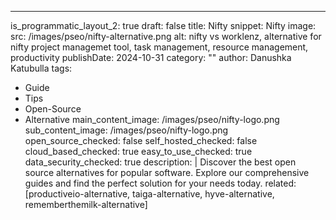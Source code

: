 ---
is_programmatic_layout_2: true
draft: false
title: Nifty
snippet: Nifty
image:
  src: /images/pseo/nifty-alternative.png
  alt: nifty vs worklenz, alternative for nifty project managemet tool, task management, resource management, productivity
publishDate: 2024-10-31
category: ""
author: Danushka Katubulla
tags:
  - Guide
  - Tips
  - Open-Source
  - Alternative
main_content_image: /images/pseo/nifty-logo.png
sub_content_image: /images/pseo/nifty-logo.png
open_source_checked: false
self_hosted_checked: false
cloud_based_checked: true
easy_to_use_checked: true
data_security_checked: true
description: |
   Discover the best open source alternatives for popular software. Explore our comprehensive guides and find the perfect solution for your needs today.
related: [productiveio-alternative, taiga-alternative, hyve-alternative, rememberthemilk-alternative]